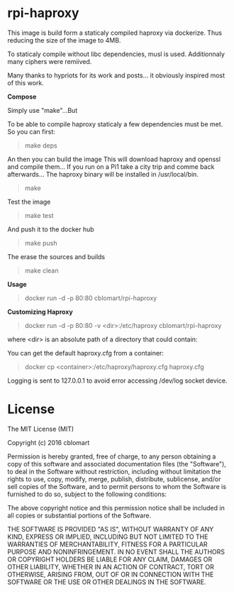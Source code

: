 # rpi-haproxy

This image is build form a staticaly compiled haproxy via dockerize. Thus reducing the size of the image to 4MB.

To staticaly compile without libc dependencies, musl is used. Additionnaly many ciphers were remiived.

Many thanks to hypriots for its work and posts... it obviously inspired most of this work.

**Compose**

Simply use "make"...But

To be able to compile haproxy staticaly a few dependencies must be met. So you can first:

> make deps

An then you can build the image
This will download haproxy and openssl and compile them... If you run on a Pi1 take a city trip and comme back afterwards...
The haproxy binary will be installed in /usr/local/bin.

> make

Test the image

> make test

And push it to the docker hub

> make push

The erase the sources and builds

> make clean

**Usage**

> docker run -d -p 80:80 cblomart/rpi-haproxy

**Customizing Haproxy**

> docker run -d -p 80:80 -v \<dir\>:/etc/haproxy cblomart/rpi-haproxy

where \<dir\> is an absolute path of a directory that could contain:

You can get the default haproxy.cfg from a container:

> docker cp \<container\>:/etc/haproxy/haproxy.cfg haproxy.cfg

Logging is sent to 127.0.0.1 to avoid error accessing /dev/log socket device.


# License

The MIT License (MIT)

Copyright (c) 2016 cblomart

Permission is hereby granted, free of charge, to any person obtaining a copy of this software and associated documentation files (the "Software"), to deal in the Software without restriction, including without limitation the rights to use, copy, modify, merge, publish, distribute, sublicense, and/or sell copies of the Software, and to permit persons to whom the Software is furnished to do so, subject to the following conditions:

The above copyright notice and this permission notice shall be included in all copies or substantial portions of the Software.

THE SOFTWARE IS PROVIDED "AS IS", WITHOUT WARRANTY OF ANY KIND, EXPRESS OR IMPLIED, INCLUDING BUT NOT LIMITED TO THE WARRANTIES OF MERCHANTABILITY, FITNESS FOR A PARTICULAR PURPOSE AND NONINFRINGEMENT. IN NO EVENT SHALL THE AUTHORS OR COPYRIGHT HOLDERS BE LIABLE FOR ANY CLAIM, DAMAGES OR OTHER LIABILITY, WHETHER IN AN ACTION OF CONTRACT, TORT OR OTHERWISE, ARISING FROM, OUT OF OR IN CONNECTION WITH THE SOFTWARE OR THE USE OR OTHER DEALINGS IN THE SOFTWARE.
